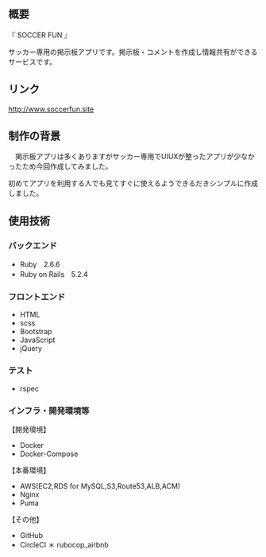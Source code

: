 ## 概要

『 SOCCER FUN 』

サッカー専用の掲示板アプリです。掲示板・コメントを作成し情報共有ができるサービスです。

## リンク
http://www.soccerfun.site

## 制作の背景
　掲示板アプリは多くありますがサッカー専用でUIUXが整ったアプリが少なかったため今回作成してみました。
 

 初めてアプリを利用する人でも見てすぐに使えるようできるだきシンプルに作成しました。
## 使用技術


### バックエンド

* Ruby　2.6.6
* Ruby on Rails　5.2.4


### フロントエンド

* HTML
* scss
* Bootstrap
* JavaScript
* jQuery


### テスト

* rspec


### インフラ・開発環境等

【開発環境】

* Docker
* Docker-Compose


【本番環境】

* AWS(EC2,RDS for MySQL,S3,Route53,ALB,ACM)
* Nginx
* Puma


【その他】

* GitHub
* CircleCI
＊ rubocop_airbnb

